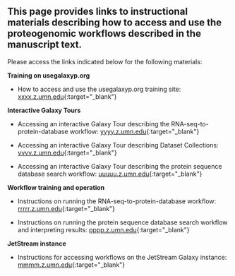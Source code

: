 ## This page provides links to instructional materials describing how to access and use the proteogenomic workflows described in the manuscript text.

Please access the links indicated below for the following materials:

**Training on usegalaxyp.org**

- How to access and use the usegalaxyp.org training site: [xxxx.z.umn.edu](http://xxxx.z.umn.edu){:target="_blank"}


**Interactive Galaxy Tours**

- Accessing an interactive Galaxy Tour describing the RNA-seq-to-protein-database workflow: [yyyy.z.umn.edu](http://yyyy.z.umn.edu){:target="_blank"}

- Accessing an interactive Galaxy Tour describing Dataset Collections: [vvvv.z.umn.edu](http://vvvv.z.umn.edu){:target="_blank"}

- Accessing an interactive Galaxy Tour describing the protein sequence database search workflow: [uuuuu.z.umn.edu](http://uuuuu.z.umn.edu){:target="_blank"}


**Workflow training and operation**

- Instructions on running the RNA-seq-to-protein-database workflow: [rrrrr.z.umn.edu](http://rrrrr.z.umn.edu){:target="_blank"}

- Instructions on running the protein sequence database search workflow and interpreting results: [pppp.z.umn.edu](http://pppp.z.umn.edu){:target="_blank"}


**JetStream instance**

- Instructions for accessing workflows on the JetStream Galaxy instance: [mmmm.z.umn.edu](http://mmmm.z.umn.edu){:target="_blank"}

